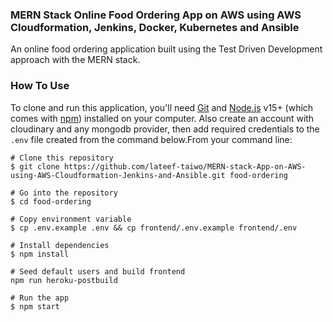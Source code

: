 ### MERN Stack  Online Food Ordering App on AWS using AWS Cloudformation, Jenkins, Docker, Kubernetes and Ansible

An online food ordering application built using the Test Driven Development approach with the MERN stack.

### How To Use
To clone and run this application, you'll need [Git](https://git-scm.com/) and [Node.js](https://nodejs.org/en/download/) v15+ (which comes with [npm](https://www.npmjs.com/)) installed on your computer. Also create an account with cloudinary and any mongodb provider, then add required credentials to the `.env` file created from the command below.From your command line:

    # Clone this repository
    $ git clone https://github.com/lateef-taiwo/MERN-stack-App-on-AWS-using-AWS-Cloudformation-Jenkins-and-Ansible.git food-ordering

    # Go into the repository
    $ cd food-ordering

    # Copy environment variable
    $ cp .env.example .env && cp frontend/.env.example frontend/.env

    # Install dependencies
    $ npm install

    # Seed default users and build frontend
    npm run heroku-postbuild

    # Run the app
    $ npm start
